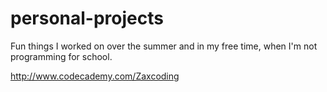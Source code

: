 personal-projects
============================

Fun things I worked on over the summer and in my free time, when I'm not programming for school.

http://www.codecademy.com/Zaxcoding
